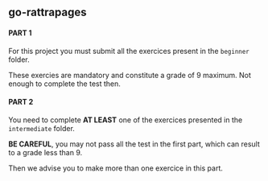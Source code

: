 ## go-rattrapages

#### PART 1

For this project you must submit all the exercices present in the `beginner` folder.

These exercies are mandatory and constitute a grade of 9 maximum. Not enough to complete the test then.

#### PART 2

You need to complete **AT LEAST** one of the exercices presented in the `intermediate` folder.

**BE CAREFUL**, you may not pass all the test in the first part, which can result to a grade less than 9.

Then we advise you to make more than one exercice in this part.
